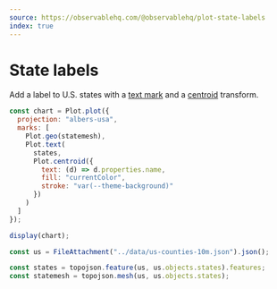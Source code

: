 ```yaml
---
source: https://observablehq.com/@observablehq/plot-state-labels
index: true
---
```


# State labels

Add a label to U.S. states with a [text mark](https://observablehq.com/plot/marks/text) and a [centroid](https://observablehq.com/plot/transforms/centroid) transform.

```js echo
const chart = Plot.plot({
  projection: "albers-usa",
  marks: [
    Plot.geo(statemesh),
    Plot.text(
      states,
      Plot.centroid({
        text: (d) => d.properties.name,
        fill: "currentColor",
        stroke: "var(--theme-background)"
      })
    )
  ]
});

display(chart);
```

```js echo
const us = FileAttachment("../data/us-counties-10m.json").json();
```

```js echo
const states = topojson.feature(us, us.objects.states).features;
const statemesh = topojson.mesh(us, us.objects.states);
```

